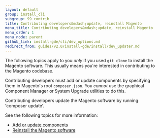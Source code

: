 ```yaml
---
layout: default
group: install_cli 
subgroup: 99_contrib
title: Contributing developers&mdash;update, reinstall Magento
menu_title: Contributing developers&mdash;update, reinstall Magento
menu_order: 1
menu_node: parent
github_link: install-gde/cli/dev_options.md
redirect_from: guides/v2.0/install-gde/install/dev_updater.md
---
```


The following topics apply to you *only* if you used `git clone` to install the Magento software. This usually means you're interested in contributing to the Magento codebase.

Contributing developers must add or update components by specifying them in Magento's root `composer.json`. You *cannot* use the graphical Component Manager or System Upgrade utilities to do this.

Contributing developers update the Magento software by running 'composer update'.

See the following topics for more information:

*	<a href="{{ site.gdeurl }}install-gde/install/cli/dev_add-update.html">Add or update components</a>
*	<a href="{{ site.gdeurl }}install-gde/install/cli/dev_reinstall.html">Reinstall the Magento software</a>